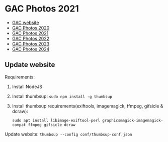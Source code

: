 # GAC Photos 2021

- [GAC website](https://binnette.github.io/GAC/)
- [GAC Photos 2020](https://binnette.github.io/GacImg2020/)
- [GAC Photos 2021](https://binnette.github.io/GacImg2021/)
- [GAC Photos 2022](https://binnette.github.io/GacImg2022/)
- [GAC Photos 2023](https://binnette.github.io/GacImg2023/)
- [GAC Photos 2024](https://binnette.github.io/GacImg2024/)

## Update website

Requirements:

1. Install NodeJS
2. Install thumbsup: `sudo npm install -g thumbsup`
3. Install thumbsup requirements(exiftools, imagemagick, ffmpeg, gifsicle & dcraw):

    `sudo apt install libimage-exiftool-perl graphicsmagick-imagemagick-compat ffmpeg gifsicle dcraw`

Update website: `thumbsup --config conf/thumbsup-conf.json`
